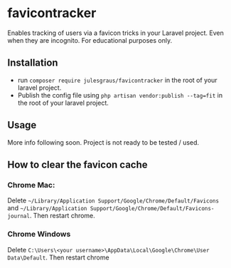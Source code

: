 # favicontracker
Enables tracking of users via a favicon tricks in your Laravel project. 
Even when they are incognito. For educational purposes only.

## Installation
* run ```composer require julesgraus/favicontracker``` in the root of your laravel project.
* Publish the config file using ```php artisan vendor:publish --tag=fit``` in the root of your laravel project.

## Usage
More info following soon. Project is not ready to be tested / used.

## How to clear the favicon cache
### Chrome Mac:
Delete ```~/Library/Application Support/Google/Chrome/Default/Favicons```
and ```~/Library/Application Support/Google/Chrome/Default/Favicons-journal```.
Then restart chrome.

### Chrome Windows
Delete ```C:\Users\<your username>\AppData\Local\Google\Chrome\User Data\Default```.
Then restart chrome